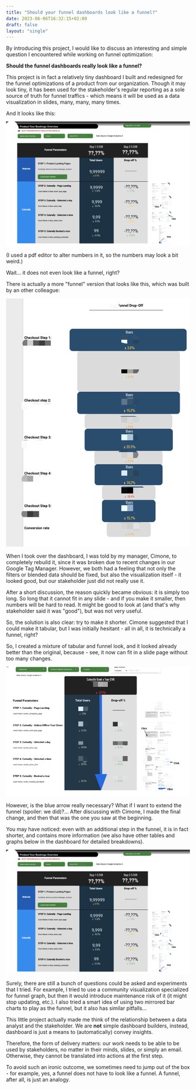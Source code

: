 ```yaml
---
title: "Should your funnel dashboards look like a funnel?"
date: 2023-06-06T16:32:15+02:00
draft: false
layout: "single"
---
```


By introducing this project, I would like to discuss an interesting and simple question I encountered while working on funnel optimization:

**Should the funnel dashboards really look like a funnel?**

This project is in fact a relatively tiny dashboard I built and redesigned for the funnel optimizations of a product from our organization. Though it may look tiny, it has been used for the stakeholder's regular reporting as a sole source of truth for funnel traffics - which means it will be used as a data visualization in slides, many, many, many times.

And it looks like this:

![Current](now.png)

(I used a pdf editor to alter numbers in it, so the numbers may look a bit weird.)

Wait... it does not even look like a funnel, right?

There is actually a more "funnel" version that looks like this, which was built by an other colleague:

![previous](previous.png)

When I took over the dashboard, I was told by my manager, Cimone, to completely rebuild it, since it was broken due to recent changes in our Google Tag Manager. However, we both had a feeling that not only the filters or blended data should be fixed, but also the visualization itself - it looked good, but our stakeholder just did not really use it.

After a short discussion, the reason quickly became obvious: it is simply too long. So long that it cannot fit in any slide - and if you make it smaller, then numbers will be hard to read. It might be good to look at (and that's why stakeholder said it was "good"), but was not very useful.

So, the solution is also clear: try to make it shorter. Cimone suggested that I could make it tabular, but I was initially hesitant - all in all, it is technically a funnel, right?

So, I created a mixture of tabular and funnel look, and it looked already better than the original, because - see, it now can fit in a slide page without too many changes.

![Better](mid.png)

However, is the blue arrow really necessary? What if I want to extend the funnel (spoiler: we did)?... After discussing with Cimone, I made the final change, and then that was the one you saw at the beginning.

You may have noticed: even with an additional step in the funnel, it is in fact shorter, and contains more information (we also have other tables and graphs below in the dashboard for detailed breakdowns).

![Current](now.png)

Surely, there are still a bunch of questions could be asked and experiments that I tried. For example, I tried to use a community visualization specialized for funnel graph, but then it would introduce maintenance risk of it (it might stop updating, etc.). I also tried a smart idea of using two mirrored bar charts to play as the funnel, but it also has similar pitfalls...

This little project actually made me think of the relationship between a data analyst and the stakeholder. We are **not** simple dashboard builders, instead, dashboard is just a means to (automatically) convey insights.

Therefore, the form of delivery matters: our work needs to be able to be used by stakeholders, no matter in their minds, slides, or simply an email. Otherwise, they cannot be translated into actions at the first step.

To avoid such an ironic outcome, we sometimes need to jump out of the box - for example, yes, a funnel does not have to look like a funnel. A funnel, after all, is just an analogy.

